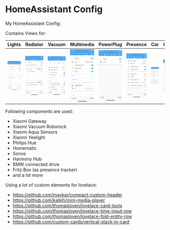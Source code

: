 # HomeAssistant Config

My HomeAssistant Config:

Contains Views for:

Lights | Radiator | Vacuum | Multimedia | PowerPlug | Presence | Car | Others
---------- | ----------- | ------------ | ----------- | ----------- | ----------- | ----------- | -----------
<img src="https://github.com/deluxestyle/Home-AssistantConfig/blob/master/docs/screenshots/light.PNG" alt="Lichter" > | <img src="https://github.com/deluxestyle/Home-AssistantConfig/blob/master/docs/screenshots/radiator.PNG" alt="Heizung"> | <img src="https://github.com/deluxestyle/Home-AssistantConfig/blob/master/docs/screenshots/vacuum.PNG" alt="Staubsauger"> | <img src="https://github.com/deluxestyle/Home-AssistantConfig/blob/master/docs/screenshots/entertainment.PNG" alt="Multimedia"> | <img src="https://github.com/deluxestyle/Home-AssistantConfig/blob/master/docs/screenshots/power.PNG" alt="Steckdosen"> | <img src="https://github.com/deluxestyle/Home-AssistantConfig/blob/master/docs/screenshots/presence.PNG" alt="Anwesenheit"> | <img src="https://github.com/deluxestyle/Home-AssistantConfig/blob/master/docs/screenshots/car.PNG" alt="Auto"> | <img src="https://github.com/deluxestyle/Home-AssistantConfig/blob/master/docs/screenshots/other.PNG" alt="Sonstiges"> |

Following components are used:
* Xiaomi Gateway
* Xiaomi Vacuum Roborock
* Xiaomi Aqua Sensors
* Xiaomi Yeelight
* Philips Hue
* Homematic
* Sonos
* Harmony Hub
* BMW connected drive
* Fritz.Box (as presence tracker)
* and a lot more

Using a lot of custom elements for lovelace:
* https://github.com/maykar/compact-custom-header
* https://github.com/kalkih/mini-media-player
* https://github.com/thomasloven/lovelace-card-tools
* https://github.com/thomasloven/lovelace-time-input-row
* https://github.com/thomasloven/lovelace-fold-entity-row
* https://github.com/custom-cards/vertical-stack-in-card
